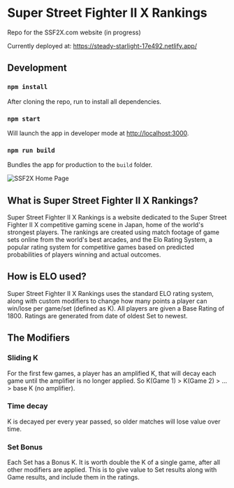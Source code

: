 # Super Street Fighter II X Rankings
Repo for the SSF2X.com website (in progress)

Currently deployed at: https://steady-starlight-17e492.netlify.app/

## Development

### `npm install`

After cloning the repo, run to install all dependencies.

### `npm start`

Will launch the app in developer mode at [http://localhost:3000](http://localhost:3000).

### `npm run build`

Bundles the app for production to the `build` folder.

<img src="https://ibb.co/z8m1vRg/062222.png" alt="SSF2X Home Page">

## What is Super Street Fighter II X Rankings?

Super Street Fighter II X Rankings is a website dedicated to the Super Street Fighter II X competitive gaming scene in Japan, home of the world's strongest players. The rankings are created using match footage of game sets online from the world's best arcades, and the Elo Rating System, a popular rating system for competitive games based on predicted probabilities of players winning and actual outcomes.

## How is ELO used?

Super Street Fighter II X Rankings uses the standard ELO rating system, along with custom modifiers to change how many points a player can win/lose per game/set (defined as K). All players are given a Base Rating of 1800. Ratings are generated from date of oldest Set to newest.

## The Modifiers

### Sliding K 

For the first few games, a player has an amplified K, that will decay each game until the amplifier is no longer applied. So K(Game 1) > K(Game 2) > ... > base K (no amplifier).

### Time decay 

K is decayed per every year passed, so older matches will lose value over time.

### Set Bonus

Each Set has a Bonus K. It is worth double the K of a single game, after all other modifiers are applied. This is to give value to Set results along with Game results, and include them in the ratings.

